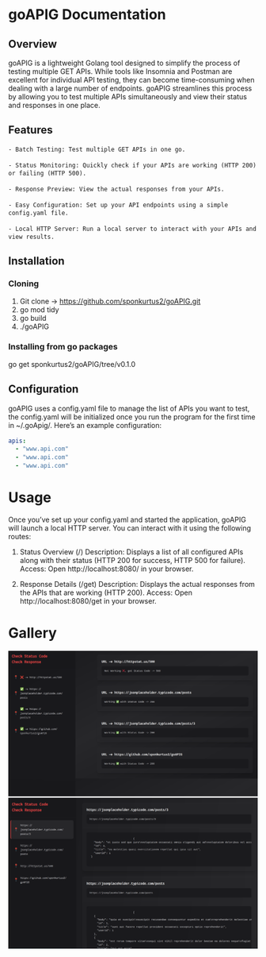 # goAPIG Documentation

## Overview

goAPIG is a lightweight Golang tool designed to simplify the process of testing multiple GET APIs. While tools like Insomnia and Postman are excellent for individual API testing, they can become time-consuming when dealing with a large number of endpoints. goAPIG streamlines this process by allowing you to test multiple APIs simultaneously and view their status and responses in one place.

## Features

    - Batch Testing: Test multiple GET APIs in one go.

    - Status Monitoring: Quickly check if your APIs are working (HTTP 200) or failing (HTTP 500).

    - Response Preview: View the actual responses from your APIs.

    - Easy Configuration: Set up your API endpoints using a simple config.yaml file.

    - Local HTTP Server: Run a local server to interact with your APIs and view results.

## Installation

### Cloning
1. Git clone -> https://github.com/sponkurtus2/goAPIG.git
2. go mod tidy
3. go build
4. ./goAPIG

### Installing from go packages
go get sponkurtus2/goAPIG/tree/v0.1.0

## Configuration

goAPIG uses a config.yaml file to manage the list of APIs you want to test, the config.yaml will be initialized once you run the program for the first time in ~/.goApig/. Here’s an example configuration:
```yaml
apis:
  - "www.api.com"
  - "www.api.com"
  - "www.api.com"
```
# Usage

Once you’ve set up your config.yaml and started the application, goAPIG will launch a local HTTP server. You can interact with it using the following routes:

1. Status Overview (/)
    Description: Displays a list of all configured APIs along with their status (HTTP 200 for success, HTTP 500 for failure).
    Access: Open http://localhost:8080/ in your browser.

2. Response Details (/get)
    Description: Displays the actual responses from the APIs that are working (HTTP 200).
    Access: Open http://localhost:8080/get in your browser.

# Gallery
![Main view](images/main.png)
![Get view](images/get.png)

